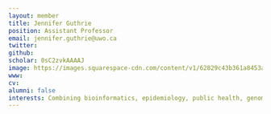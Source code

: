```yaml
---
layout: member
title: Jennifer Guthrie
position: Assistant Professor
email: jennifer.guthrie@uwo.ca
twitter: 
github: 
scholar: 0sC2zvkAAAAJ
image: https://images.squarespace-cdn.com/content/v1/62829c43b361a8453a6b5688/7d245696-a319-432c-851f-4ed0961f74ef/Screen+Shot+2022-05-25+at+3.08.02+PM.png
www: 
cv: 
alumni: false
interests: Combining bioinformatics, epidemiology, public health, genomics and microbiology to predict antimicrobial resistance, disease transmission and outbreaks.
---
```

